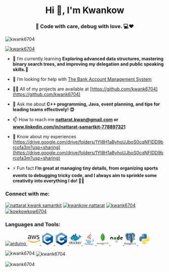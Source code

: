<h1 align="center">Hi 👋, I'm Kwankow</h1>
<h3 align="center">🌟 Code with care, debug with love. 💻❤️</h3>

<p align="left"> <img src="https://komarev.com/ghpvc/?username=kwank6704&label=Profile%20views&color=0e75b6&style=flat" alt="kwank6704" /> </p>

<p align="left"> <a href="https://github.com/ryo-ma/github-profile-trophy"><img src="https://github-profile-trophy.vercel.app/?username=kwank6704" alt="kwank6704" /></a> </p>

- 🌱 I’m currently learning **Exploring advanced data structures, mastering binary search trees, and improving my delegation and public speaking skills.🌱**

- 🤝 I’m looking for help with [The Bank Account Management System](https://github.com/kwank6704/The-Bank-Account-Management-System)

- 👨‍💻 All of my projects are available at [https://github.com/kwank6704](https://github.com/kwank6704)

- 💬 Ask me about **C++ programming, Java, event planning, and tips for leading teams effectively! 😊**

- 📫 How to reach me **nattarat.kwan@gmail.com or www.linkedin.com/in/nattarat-samartkit-778897321**

- 📄 Know about my experiences [https://drive.google.com/drive/folders/1YI8H1aByhoUJboS0cqNFIDD9brcofa3m?usp=sharing](https://drive.google.com/drive/folders/1YI8H1aByhoUJboS0cqNFIDD9brcofa3m?usp=sharing)

- ⚡ Fun fact **I’m great at managing tiny details, from organizing sports events to debugging tricky code, and I always aim to sprinkle some creativity into everything I do! 🏅✨**

<h3 align="left">Connect with me:</h3>
<p align="left">
<a href="https://linkedin.com/in/nattarat kwank samartkit" target="blank"><img align="center" src="https://raw.githubusercontent.com/rahuldkjain/github-profile-readme-generator/master/src/images/icons/Social/linked-in-alt.svg" alt="nattarat kwank samartkit" height="30" width="40" /></a>
<a href="https://fb.com/kwankow nattarat" target="blank"><img align="center" src="https://raw.githubusercontent.com/rahuldkjain/github-profile-readme-generator/master/src/images/icons/Social/facebook.svg" alt="kwankow nattarat" height="30" width="40" /></a>
<a href="https://instagram.com/kwank6704" target="blank"><img align="center" src="https://raw.githubusercontent.com/rahuldkjain/github-profile-readme-generator/master/src/images/icons/Social/instagram.svg" alt="kwank6704" height="30" width="40" /></a>
<a href="https://discord.gg/kowkowkow6704" target="blank"><img align="center" src="https://raw.githubusercontent.com/rahuldkjain/github-profile-readme-generator/master/src/images/icons/Social/discord.svg" alt="kowkowkow6704" height="30" width="40" /></a>
</p>

<h3 align="left">Languages and Tools:</h3>
<p align="left"> <a href="https://www.arduino.cc/" target="_blank" rel="noreferrer"> <img src="https://cdn.worldvectorlogo.com/logos/arduino-1.svg" alt="arduino" width="40" height="40"/> </a> <a href="https://aws.amazon.com" target="_blank" rel="noreferrer"> <img src="https://raw.githubusercontent.com/devicons/devicon/master/icons/amazonwebservices/amazonwebservices-original-wordmark.svg" alt="aws" width="40" height="40"/> </a> <a href="https://www.cprogramming.com/" target="_blank" rel="noreferrer"> <img src="https://raw.githubusercontent.com/devicons/devicon/master/icons/c/c-original.svg" alt="c" width="40" height="40"/> </a> <a href="https://www.w3schools.com/cpp/" target="_blank" rel="noreferrer"> <img src="https://raw.githubusercontent.com/devicons/devicon/master/icons/cplusplus/cplusplus-original.svg" alt="cplusplus" width="40" height="40"/> </a> <a href="https://www.docker.com/" target="_blank" rel="noreferrer"> <img src="https://raw.githubusercontent.com/devicons/devicon/master/icons/docker/docker-original-wordmark.svg" alt="docker" width="40" height="40"/> </a> <a href="https://www.java.com" target="_blank" rel="noreferrer"> <img src="https://raw.githubusercontent.com/devicons/devicon/master/icons/java/java-original.svg" alt="java" width="40" height="40"/> </a> <a href="https://www.mongodb.com/" target="_blank" rel="noreferrer"> <img src="https://raw.githubusercontent.com/devicons/devicon/master/icons/mongodb/mongodb-original-wordmark.svg" alt="mongodb" width="40" height="40"/> </a> <a href="https://nodejs.org" target="_blank" rel="noreferrer"> <img src="https://raw.githubusercontent.com/devicons/devicon/master/icons/nodejs/nodejs-original-wordmark.svg" alt="nodejs" width="40" height="40"/> </a> <a href="https://www.postgresql.org" target="_blank" rel="noreferrer"> <img src="https://raw.githubusercontent.com/devicons/devicon/master/icons/postgresql/postgresql-original-wordmark.svg" alt="postgresql" width="40" height="40"/> </a> <a href="https://www.python.org" target="_blank" rel="noreferrer"> <img src="https://raw.githubusercontent.com/devicons/devicon/master/icons/python/python-original.svg" alt="python" width="40" height="40"/> </a> </p>

<p><img align="left" src="https://github-readme-stats.vercel.app/api/top-langs?username=kwank6704&show_icons=true&locale=en&layout=compact" alt="kwank6704" /></p>

<p>&nbsp;<img align="center" src="https://github-readme-stats.vercel.app/api?username=kwank6704&show_icons=true&locale=en" alt="kwank6704" /></p>

<p><img align="center" src="https://github-readme-streak-stats.herokuapp.com/?user=kwank6704&" alt="kwank6704" /></p>
